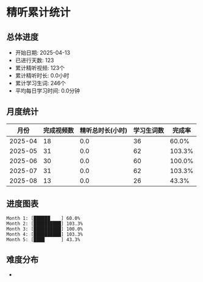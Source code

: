# 精听累计统计

## 总体进度

- 开始日期: 2025-04-13
- 已进行天数: 123
- 累计精听视频: 123个
- 累计精听时长: 0.0小时
- 累计学习生词: 246个
- 平均每日学习时间: 0.0分钟

## 月度统计

| 月份 | 完成视频数 | 精听总时长(小时) | 学习生词数 | 完成率 |
|-----|-----------|----------------|----------|-------|
| 2025-04 | 18 | 0.0 | 36 | 60.0% |
| 2025-05 | 31 | 0.0 | 62 | 103.3% |
| 2025-06 | 30 | 0.0 | 60 | 100.0% |
| 2025-07 | 31 | 0.0 | 62 | 103.3% |
| 2025-08 | 13 | 0.0 | 26 | 43.3% |

## 进度图表

```
Month 1: [██████    ] 60.0%
Month 2: [██████████] 103.3%
Month 3: [██████████] 100.0%
Month 4: [██████████] 103.3%
Month 5: [████      ] 43.3%
```

## 难度分布

- [简单/中等/困难]: 123 (100.0%)